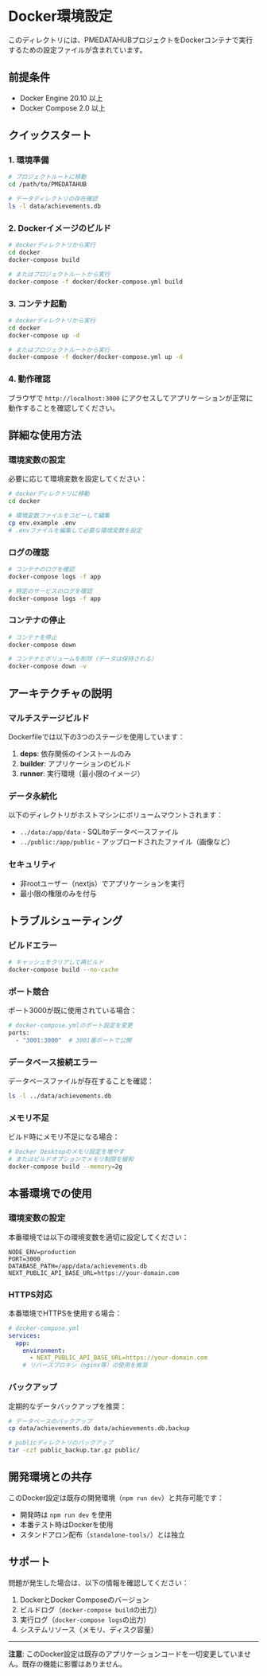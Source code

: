 # Docker環境設定

このディレクトリには、PMEDATAHUBプロジェクトをDockerコンテナで実行するための設定ファイルが含まれています。

## 前提条件

- Docker Engine 20.10 以上
- Docker Compose 2.0 以上

## クイックスタート

### 1. 環境準備

```bash
# プロジェクトルートに移動
cd /path/to/PMEDATAHUB

# データディレクトリの存在確認
ls -l data/achievements.db
```

### 2. Dockerイメージのビルド

```bash
# dockerディレクトリから実行
cd docker
docker-compose build

# またはプロジェクトルートから実行
docker-compose -f docker/docker-compose.yml build
```

### 3. コンテナ起動

```bash
# dockerディレクトリから実行
cd docker
docker-compose up -d

# またはプロジェクトルートから実行
docker-compose -f docker/docker-compose.yml up -d
```

### 4. 動作確認

ブラウザで `http://localhost:3000` にアクセスしてアプリケーションが正常に動作することを確認してください。

## 詳細な使用方法

### 環境変数の設定

必要に応じて環境変数を設定してください：

```bash
# dockerディレクトリに移動
cd docker

# 環境変数ファイルをコピーして編集
cp env.example .env
# .envファイルを編集して必要な環境変数を設定
```

### ログの確認

```bash
# コンテナのログを確認
docker-compose logs -f app

# 特定のサービスのログを確認
docker-compose logs -f app
```

### コンテナの停止

```bash
# コンテナを停止
docker-compose down

# コンテナとボリュームを削除（データは保持される）
docker-compose down -v
```

## アーキテクチャの説明

### マルチステージビルド

Dockerfileでは以下の3つのステージを使用しています：

1. **deps**: 依存関係のインストールのみ
2. **builder**: アプリケーションのビルド
3. **runner**: 実行環境（最小限のイメージ）

### データ永続化

以下のディレクトリがホストマシンにボリュームマウントされます：

- `../data:/app/data` - SQLiteデータベースファイル
- `../public:/app/public` - アップロードされたファイル（画像など）

### セキュリティ

- 非rootユーザー（nextjs）でアプリケーションを実行
- 最小限の権限のみを付与

## トラブルシューティング

### ビルドエラー

```bash
# キャッシュをクリアして再ビルド
docker-compose build --no-cache
```

### ポート競合

ポート3000が既に使用されている場合：

```bash
# docker-compose.ymlのポート設定を変更
ports:
  - "3001:3000"  # 3001番ポートで公開
```

### データベース接続エラー

データベースファイルが存在することを確認：

```bash
ls -l ../data/achievements.db
```

### メモリ不足

ビルド時にメモリ不足になる場合：

```bash
# Docker Desktopのメモリ設定を増やす
# またはビルドオプションでメモリ制限を緩和
docker-compose build --memory=2g
```

## 本番環境での使用

### 環境変数の設定

本番環境では以下の環境変数を適切に設定してください：

```env
NODE_ENV=production
PORT=3000
DATABASE_PATH=/app/data/achievements.db
NEXT_PUBLIC_API_BASE_URL=https://your-domain.com
```

### HTTPS対応

本番環境でHTTPSを使用する場合：

```yaml
# docker-compose.yml
services:
  app:
    environment:
      - NEXT_PUBLIC_API_BASE_URL=https://your-domain.com
    # リバースプロキシ（nginx等）の使用を推奨
```

### バックアップ

定期的なデータバックアップを推奨：

```bash
# データベースのバックアップ
cp data/achievements.db data/achievements.db.backup

# publicディレクトリのバックアップ
tar -czf public_backup.tar.gz public/
```

## 開発環境との共存

このDocker設定は既存の開発環境（`npm run dev`）と共存可能です：

- 開発時は `npm run dev` を使用
- 本番テスト時はDockerを使用
- スタンドアロン配布（`standalone-tools/`）とは独立

## サポート

問題が発生した場合は、以下の情報を確認してください：

1. DockerとDocker Composeのバージョン
2. ビルドログ（`docker-compose build`の出力）
3. 実行ログ（`docker-compose logs`の出力）
4. システムリソース（メモリ、ディスク容量）

---

**注意**: このDocker設定は既存のアプリケーションコードを一切変更していません。既存の機能に影響はありません。


